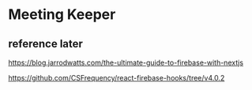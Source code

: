# Meeting Keeper

## reference later

https://blog.jarrodwatts.com/the-ultimate-guide-to-firebase-with-nextjs

https://github.com/CSFrequency/react-firebase-hooks/tree/v4.0.2